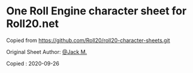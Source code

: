 # One Roll Engine character sheet for Roll20.net
Copied from https://github.com/Roll20/roll20-character-sheets.git

Original Sheet Author: [@Jack M.](https://app.roll20.net/users/329031/jack-m)

Copied : 2020-09-26


